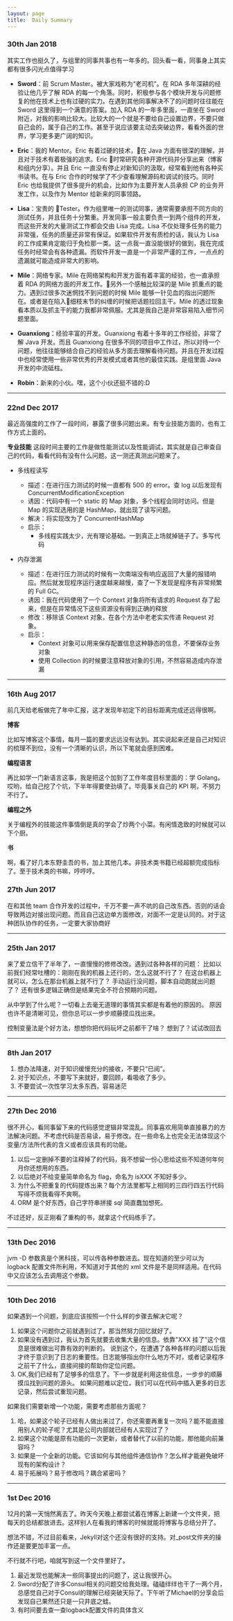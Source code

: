 ```yaml
---
layout: page
title:  Daily Summary
---
```


### 30th Jan 2018

其实工作也挺久了，与组里的同事共事也有一年多的。回头看一看，同事身上其实都有很多闪光点值得学习

- **Sword**：前 Scrum Master。被大家戏称为“老司机”。在 RDA 多年深耕的经验让他几乎了解 RDA 的每一个角落。同时，积极参与各个模块开发与问题修复的他在技术上也有过硬的实力。在遇到其他同事解决不了的问题时往往能在 Sword 这里得到一个满意的答案。加入 RDA 的一年多里面，一直坐在 Sword 附近，对我的影响比较大。比较大的一个就是不要给自己设置边界，不要只做自己会的，属于自己的工作。甚至于说应该要主动去突破边界，看看外面的世界，学习更多更广阔的知识。

- **Eric**：我的 Mentor。Eric 有着过硬的技术，在 Java 方面有很深的理解，并且对于技术有着极强的追求。Eric 时常研究各种开源代码并分享出来（博客和组内分享）。并且 Eric 一直没有停止对新知识的汲取，经常看到他有各种买书读书。在与 Eric 合作的时候学了不少查看理解源码和调试的技巧。同时 Eric 也给我提供了很多提升的机会，比如作为主要开发人员承担 CP 的业务开发工作，以及作为 Mentor 给新来的同事领路。

- **Lisa**：宝贵的 Tester。作为组里唯一的测试同事，通常需要承担不同方向的测试任务，并且任务十分繁重。开发同事一般主要负责一到两个组件的开发，而这些开发的大量测试工作都会交由 Lisa 完成。Lisa 不仅处理多任务的能力非常强，任务的质量还非常有保证。如果软件开发有质检的话，我认为 Lisa 的工作成果肯定能归于免检那一类。这一点我一直没能很好的做到，我在完成任务时经常会有各种遗漏。而软件开发一直是一个非常严谨的工作，一点点的遗漏就可能造成非常大的影响。

- **Mile**：网络专家。Mile 在网络架构和开发方面有着丰富的经验，也一直承担着 RDA 的网络方面的开发工作。另外一个感触比较深的是 Mile 抓重点的能力。遇到过很多次迷惘找不到问题的时候 Mile 能够一针见血的指出问题所在。或者是在陷入细枝末节的纠缠的时候把话题拉回主干。Mile 的透过现象看本质以及抓主干的能力我都非常佩服。尤其是我自己是非常容易陷入细节问题里面。

- **Guanxiong**：经验丰富的开发。Guanxiong 有着十多年的工作经验，非常了解 Java 开发。而且 Guanxiong 在很多不同的项目中工作过，所以对待一个问题，他往往能够结合自己的经验从多方面去理解看待问题。并且在开发过程中也经常使用一些非常优秀的开发模式或者其他的最佳实践。是组里面 Java 开发的中流砥柱。

- **Robin**：新来的小伙。嘿，这个小伙还挺不错的:D

---

### 22nd Dec 2017

最近高强度的工作了一段时间，暴露了很多问题出来。有专业技能方面的，也有工作方式上面的。

**专业技能**
这段时间主要的工作是做性能测试以及性能调试，其实就是自己审查自己的代码，看看代码有没有什么问题。这一测还真测出问题来了。

- 多线程读写
    - 描述：在进行压力测试的时候一直都有 500 的 error。查 log 以后发现有 ConcurrentModificationException
    - 诱因：代码中有一个 static 的 Map 对象，多个线程会同时访问。但是 Map 的实现选用的是 HashMap，就出现了读写问题。
    - 解决：将实现改为了 ConcurrentHashMap
    - 启示：
        - 多线程实践太少，光有理论基础。一到真正上场就掉链子了。多写代码


- 内存泄漏
    - 描述：在进行压力测试的时候有一次南端没有响应返回了大量的报错响应。然后就发现程序运行速度越来越慢，查了一下发现是程序有非常频繁的 Full GC。
    - 诱因：我在代码使用了一个 Context 对象将所有请求的 Request 存了起来，但是在异常情况下这些资源没有得到正确的释放
    - 修改：移除该 Context 对象，在各个方法中老老实实传递 Request 对象。
    - 启示：
        - Context 对象可以用来保存配置信息这种静态的信息，不要保存业务对象
        - 使用 Collection 的时候要注意释放对象的引用，不然容易造成内存泄漏

---
### 16th Aug 2017

前几天给老板做完了年中汇报，这才发现年初定下的目标距离完成还远得很啊。

**博客**

比如写博客这个事情，每月一篇的要求远远没有达到。其实说起来还是自己对知识的梳理不到位，没有一个清晰的认识，所以下笔就会感到困难。

**编程语言**

再比如学一门新语言这事，我是把这个加到了工作年度目标里面的：学 Golang。哎哟，给自己挖了个坑，下半年得要使劲填了。毕竟事关自己的 KPI 啊，不努力不行了。

**编程之外**

关于编程外的技能这件事情倒是真的学会了炒两个小菜。有闲情逸致的时候就可以下个厨。

**书**

啊，看了好几本东野圭吾的书，加上其他几本。非技术类书籍已经超额完成指标了。至于技术类的书嘛，哼哼哼。

### 27th Jun 2017

在和其他 team 合作开发的过程中，千万不要一声不吭的自己改东西。否则的话会导致两边对接出现问题。而且自己这边单方面修改，对面不一定是认同的。对于这种团队协作的任务，一定要大家协商好

---
### 25th Jan 2017

来了爱立信干了半年了，一直慢慢的修修改改。遇到过各种各样的问题：
比如以前我们经常吐槽的：刚刚在我的机器上还行的，怎么这就不行了？
在这台机器上就可以，怎么在那台机器上就不行了？
手动运行没问题，脚本自动跑就出问题了？
还有很多逻辑正确但是结果完全不符合预期的问题。

从中学到了什么呢？一切看上去毫无道理的事情其实都是有着他的原因的。
原因也许不是清晰可见，但你总可以一步步顺藤摸瓜找出来。

控制变量法是个好方法，想想你把代码玩坏之前都干了啥？
想到了？试试改回去

---
### 8th Jan 2017

1. 想办法降速，对于知识缓慢充分的接收，不要只“已阅”。
2. 对于知识点，不要写下来就好，要回顾，看吸收了多少。
3. 不要尝试一次性学习太多东西，容易迷茫

---

### 27th Dec 2016

很不开心，看同事留下来的代码感觉逻辑非常混乱。同事喜欢用简单直接暴力的方法解决问题。不考虑代码是否易读，易于修改。在一些命名上也完全无法体现这个变量/方法所代表的含义或者应该具有的功能。

1. 以后一定删掉不要的注释掉了的代码，我不想留一份心思给这些不知道何年何月你还想用的东西。
2. 以后绝对不给变量简单命名为 flag，命名为 isXXX 不知好多少。
3. 为什么不把重复的代码提炼出来？每个方法里都写上相同的三四行四五行代码写得不烦我看得不爽啊。
4. ORM 是个好东西，自己字符串拼接 sql 简直蠢加想死。

不过还好，反正刚看了重构的书，就拿这个代码练手了。

---

### 13th Dec 2016

jvm -D 参数真是个黑科技，可以传各种参数进去。现在知道的至少可以为 logback 配置文件所利用，不知道对于其他的 xml 文件是不是同样适用。在代码中又应该怎么去调用这个参数。

---

### 10th Dec 2016

如果遇到一个问题，到底应该按照一个什么样的步骤去解决它呢？

1. 如果这个问题你之前就遇到过了，那当然努力回忆就好了。
2. 如果没有遇到过，我认为首先就要去收集大量的信息。依靠"XXX 挂了"这个信息是很难做出可靠有效的判断的。
说到这个，在遭遇了各种各样的问题以后我才终于意识到了日志的重要性。日志能够指出你什么地方不对，或者记录程序之前干了什么，直接间接的帮助你定位问题。
3. OK,我们已经有了足够多的信息了。下一步就是利用这些信息，一步步的顺藤摸瓜找到问题的源头。
如果问题难以定位，我们可以在代码中插入更多的日志记录，然后尝试重现问题。

如果我们需要新增一个功能，需要考虑那些方面呢？

1. 哈，如果这个轮子已经有人做出来过了，你还需要再重复一次吗？能不能直接用别人的轮子呢？尤其是公司内部就已经有人实现过了？
2. 如果这个功能是原有功能的一次更新，或者替代了以前的功能，那他能向前兼容吗？
3. 如果是一个全新的功能。它该如何与其他组件通信协作？怎么样才能避免破坏现有的架构设计？
4. 易于拓展吗？易于修改吗？耦合紧密吗？

---

### 1st Dec 2016

12月的第一天悄然离去了。昨天今天晚上都尝试着在博客上新建一个文件夹，把每天的总结都放进去。这样别人在看我的博客的时候就能将博客与总结分开了。

想法不错，不过目前看来，Jekyll对这个还没有很好的支持。对_post文件夹的操作还是要更加丰富一点。

不行就不行吧，咱就写到这一个文件里好了。

1. 最近发现也能解决一些同事提出的问题了，这让我很开心。
2. Sword分配了许多Consul相关的问题交给我处理。磕磕绊绊也干了一两个月，总感觉自己对于Consul的理解已经突破天际了。下午听了Michael的分享会后发现自己果然还只是一只井底之蛙。
3. 有时间要去查一查logback配置文件的具体含义


